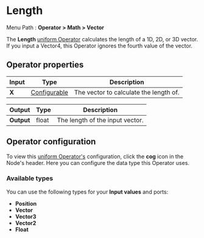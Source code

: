 # Length

Menu Path : **Operator > Math > Vector**

The **Length** [uniform Operator](Operators.md#uniform-operators) calculates the length of a 1D, 2D, or 3D vector. If you input a Vector4, this Operator ignores the fourth value of the vector.

## Operator properties

| **Input** | **Type**                                | **Description**                        |
| --------- | --------------------------------------- | -------------------------------------- |
| **X**     | [Configurable](#operator-configuration) | The vector to calculate the length of. |

| **Output** | **Type** | **Description**                 |
| ---------- | -------- | ------------------------------- |
| **Output** | float    | The length of the input vector. |

## Operator configuration

To view this [uniform Operator's](Operators.md#uniform-operators) configuration, click the **cog** icon in the Node's header. Here you can configure the data type this Operator uses.

### Available types

You can use the following types for your **Input values** and ports:

- **Position**
- **Vector**
- **Vector3**
- **Vector2**
- **Float**